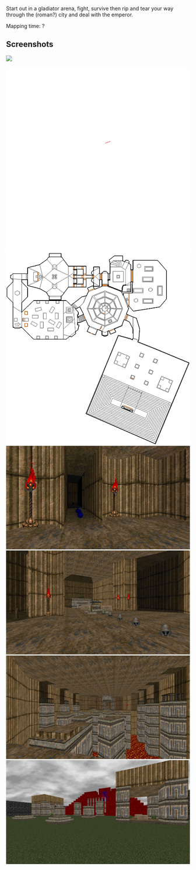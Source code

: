 Start out in a gladiator arena, fight, survive then rip and tear your way through the (roman?) city and deal with the emperor.

Mapping time: ?

## Screenshots

![](img/layout.png)


![](img/MAP01.gif)
![](img/MAP01.png)
![](img/MAP01_1.png)
![](img/MAP01_2.png)
![](img/MAP01_3.png)
![](img/MAP01_4.png)
